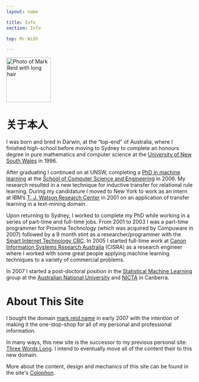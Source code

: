 ```yaml
---
layout: name

title: Info
section: Info

top: Mr.Wi$h

---
```


<img class='inset right' src='/images/mark_reid3.jpg' title='Mark Reid' alt='Photo of Mark Reid with long hair' width='120px' />

关于本人
========

I was born and bred in Darwin, at the “top-end” of Australia, where I finished high-school before moving to Sydney to complete an honours degree in pure mathematics and computer science at the [University of New South Wales](http://unsw.edu.au/) in 1996.

After graduating I continued on at UNSW, completing a [PhD in machine learning](http://unsworks.unsw.edu.au/vital/access/manager/Repository/unsworks:1253) at the [School of Computer Science and Engineering](http://cse.unsw.edu.au) in 2006. My research resulted in a new technique for inductive transfer for relational rule learning. During my candidature I moved to New York to work as an intern at IBM’s [T. J. Watson Research Center](http://www.watson.ibm.com/) in 2001 on an application of transfer learning in a text-mining domain.

Upon returning to Sydney, I worked to complete my PhD while working in a series 
of part-time and full-time jobs. From 2001 to 2003 I was a part-time programmer 
for Proxima Technology (which was acquired by Compuware in 2007) followed by a 9 
month stint as a researcher/programmer with the [Smart Internet Technology CRC](http://www.smartinternet.com.au/). In 2005 I started full-time work at [Canon Information Systems Research Australia](http://cisra.com.au/) (CISRA) as a research engineer where I worked with some great people applying machine learning techniques to a variety of commercial problems.

In 2007 I started a post-doctoral position in the [Statistical Machine Learning](http://sml.nicta.com.au/) group at the [Australian National University](http://anu.edu.au/) and [NICTA](http://nicta.com.au) in Canberra.

About This Site
===============

I bought the domain [mark.reid.name](/) in early 2007 with the intention of making it the one-stop-shop for all of my personal and professional information.

In many ways, this new site is the successor to my previous personal site: [Three Words Long](http://threewordslong.com). I intend to eventually move all of the content their to this new domain.

More about the content, design and mechanics of this site can be found in the site's [Colophon](/info/site.html).